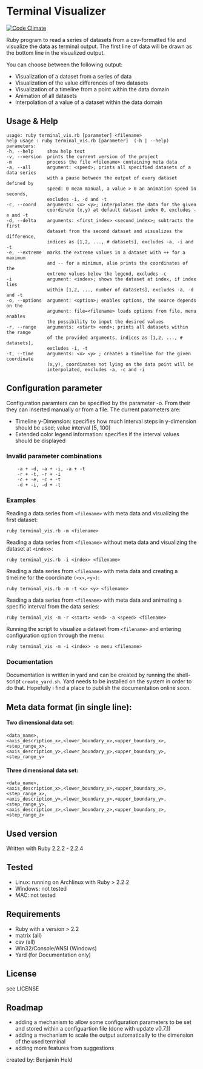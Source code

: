 # Terminal Visualizer
[![Code Climate](https://codeclimate.com/github/SettRaziel/ruby_visualization/badges/gpa.svg)](https://codeclimate.com/github/SettRaziel/ruby_visualization)

Ruby program to read a series of datasets from a csv-formatted file and
visualize the data as terminal output. The first line of data will be drawn
as the bottom line in the visualized output.

You can choose between the following output:

* Visualization of a dataset from a series of data
* Visualization of the value differences of two datasets
* Visualization of a timeline from a point within the data domain
* Animation of all datasets
* Interpolation of a value of a dataset within the data domain

## Usage & Help
```
usage: ruby terminal_vis.rb [parameter] <filename>
help usage : ruby terminal_vis.rb [parameter]  (-h | --help)
parameters:
-h, --help     show help text
-v, --version  prints the current version of the project
-m             process the file <filename> containing meta data
-a, --all      argument: <speed>; prints all specified datasets of a data series
               with a pause between the output of every dataset defined by
               speed: 0 mean manual, a value > 0 an animation speed in seconds,
               excludes -i, -d and -t
-c, --coord    arguments: <x> <y>; interpolates the data for the given
               coordinate (x,y) at default dataset index 0, excludes -e and -t
-d, --delta    arguments: <first_index> <second_index>; subtracts the first
               dataset from the second dataset and visualizes the difference,
               indices as [1,2, ..., # datasets], excludes -a, -i and -t
-e, --extreme  marks the extreme values in a dataset with ++ for a maximum
               and -- for a minimum, also prints the coordinates of the
               extreme values below the legend, excludes -c
-i             argument: <index>; shows the dataset at index, if index lies
               within [1,2, ..., number of datasets], excludes -a, -d and -t
-o, --options  argument: <option>; enables options, the source depends on the
               argument: file=<filename> loads options from file, menu enables
               the possibility to input the desired values
-r, --range    arguments: <start> <end>; prints all datasets within the range
               of the provided arguments, indices as [1,2, ..., # datasets],
               excludes -i, -t
-t, --time     arguments: <x> <y> ; creates a timeline for the given coordinate
               (x,y), coordinates not lying on the data point will be
               interpolated, excludes -a, -c and -i
```

## Configuration parameter
Configuration paramters can be specified by the parameter -o. From their they
can inserted manually or from a file. The current parameters are:
* Timeline y-Dimension: specifies how much interval steps in y-dimension should
be used; value interval [5, 100]
* Extended color legend information: specifies if the interval values should
be displayed

### Invalid parameter combinations
```
    -a + -d, -a + -i, -a + -t
    -r + -t, -r + -i
    -c + -e, -c + -t
    -d + -i, -d + -t
```

### Examples
Reading a data series from `<filename>` with meta data and visualizing the first
dataset:
```
ruby terminal_vis.rb -m <filename>
```

Reading a data series from `<filename>` without meta data and visualizing the
dataset at `<index>`:
```
ruby terminal_vis.rb -i <index> <filename>
```

Reading a data series from `<filename>` with meta data and creating a timeline
for the coordinate `(<x>,<y>)`:
```
ruby terminal_vis.rb -m -t <x> <y> <filename>
```

Reading a data series from `<filename>` with meta data and animating a specific
interval from the data series:
```
ruby terminal_vis -m -r <start> <end> -a <speed> <filename>
```

Running the script to visualize a dataset from `<filename>` and entering
configuration option through the menu:
```
ruby terminal_vis -m -i <index> -o menu <filename>
```

### Documentation
Documentation is written in yard and can be created by running the shell-script
`create_yard.sh`. Yard needs to be installed on the system in order to do that.
Hopefully i find a place to publish the documentation online soon.

## Meta data format (in single line):
#### Two dimensional data set:
```
<data_name>,
<axis_description_x>,<lower_boundary_x>,<upper_boundary_x>,<step_range_x>,
<axis_description_y>,<lower_boundary_y>,<upper_boundary_y>,<step_range_y>
```

#### Three dimensional data set:
```
<data_name>,
<axis_description_x>,<lower_boundary_x>,<upper_boundary_x>,<step_range_x>,
<axis_description_y>,<lower_boundary_y>,<upper_boundary_y>,<step_range_y>,
<axis_description_z>,<lower_boundary_z>,<upper_boundary_z>,<step_range_z>
```

## Used version
Written with Ruby 2.2.2 - 2.2.4

## Tested
* Linux: running on Archlinux with Ruby > 2.2.2
* Windows: not tested
* MAC: not tested

## Requirements
* Ruby with a version > 2.2
* matrix (all)
* csv (all)
* Win32/Console/ANSI (Windows)
* Yard (for Documentation only)

## License
see LICENSE

## Roadmap
* adding a mechanism to allow some configuration parameters to be set and
  stored within a configuartion file (done with update v0.7.1)
* adding a mechanism to scale the output automatically to the dimension of
  the used terminal
* adding more features from suggestions


created by: Benjamin Held
